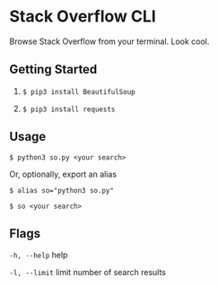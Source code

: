 # Stack Overflow CLI

Browse Stack Overflow from your terminal. Look cool.

## Getting Started

1. `$ pip3 install BeautifulSoup`

2. `$ pip3 install requests`

## Usage

`$ python3 so.py <your search>`

Or, optionally, export an alias

`$ alias so="python3 so.py"`

`$ so <your search>`

## Flags

`-h, --help` help

`-l, --limit` limit number of search results
